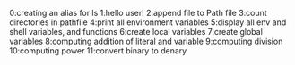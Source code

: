 0:creating an alias for ls
1:hello user!
2:append file to Path file
3:count directories in pathfile
4:print all environment variables
5:display all env and shell variables, and functions
6:create local variables
7:create global variables
8:computing addition of literal and variable
9:computing division
10:computing power
11:convert binary to denary
